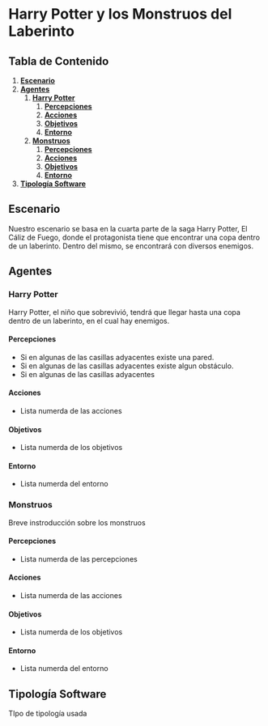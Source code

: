 # Harry Potter y los Monstruos del Laberinto
## Tabla de Contenido
1. **[Escenario](#escenario)**
2. **[Agentes](#agentes)**
    1. **[Harry Potter](#harry-potter)**
        1. **[Percepciones](#percepciones)**
        2. **[Acciones](acciones)**
        3. **[Objetivos](objetivos)**
        4. **[Entorno](entorno)**
    2. **[Monstruos](monstruos)**
        1. **[Percepciones](percepciones)**
        2. **[Acciones](acciones)**
        3. **[Objetivos](objetivos)**
        4. **[Entorno](entorno)**
3. **[Tipología Software](tipología-software)**

## Escenario
Nuestro escenario se basa en la cuarta parte de la saga Harry Potter, El Cáliz de Fuego, donde el protagonista tiene que encontrar una copa dentro de un laberinto. Dentro del mismo, se encontrará con diversos enemigos.

## Agentes
### Harry Potter
Harry Potter, el niño que sobrevivió, tendrá que llegar hasta una copa dentro de un laberinto, en el cual hay enemigos. 
#### Percepciones
* Si en algunas de las casillas adyacentes existe una pared.
* Si en algunas de las casillas adyacentes existe algun obstáculo.
* Si en algunas de las casillas adyacentes 
#### Acciones
* Lista numerda de las acciones
#### Objetivos
* Lista numerda de los objetivos
#### Entorno
* Lista numerda del entorno

### Monstruos
Breve instroducción sobre los monstruos
#### Percepciones
* Lista numerda de las percepciones
#### Acciones
* Lista numerda de las acciones
#### Objetivos
* Lista numerda de los objetivos
#### Entorno
* Lista numerda del entorno

## Tipología Software
TIpo de tipología usada

<!---
HOLA SOY UN COMENTARIO
, pero solo podrá hacerles frente a algunos de ellos. Si se agota la barra de energía, podrá recuperar parte de ella con grageas Bertie Bott dispersas por el laberinto. Si Harry no tuviese energía y se encontrase con un enemigo, tendrá que buscar una salida. Los monstruos se moverán cada dos pasos de 
## Percepciones
1. Si en algunas de las casillas adyacentes existe un obstáculo.
2. Si alguna de las casillas adyacentes está vacía.
3. Peso de las casillas adyacentes, en caso de haber sido recorridas.
4. Si alguna de las casillas adyacentes es la de llegada.

## Acciones
1. Desplazarse siempre a la casilla que tenga menos coste.
2. Si existen varias casillas con el mismo coste, desplazarse aleatoriamente.
3. Si se encuentra sobre la casilla salida, terminar la ejecución.
4. 

## Objetivos
1. Recorrer un camino entre un punto **A** y un punto **B**.
2. Evitar obstáculos de manera inteligente.
3. Utilizar la cantidad mínima de pasos.


## Entorno
1. El agente se desplaza por una matriz.
2. Tienen obstáculos definidos aleatoriamente.
3. Siempre se asegurará la existencia de un camino entre los puntos **A** y **B**.
4. Las casillas recorridas se colorearán según la cantidad de veces que se pase sobre las mismas.
5. Al exceder el tamaño de la matriz, se considerará como una pared.

-->
